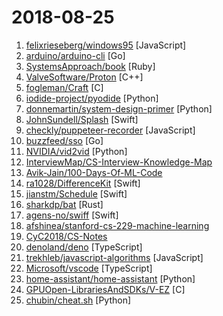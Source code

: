 # 2018-08-25

1. [felixrieseberg/windows95](https://github.com/felixrieseberg/windows95 "💩🚀 Windows 95 in Electron. Runs on macOS, Linux, and Windows.") [JavaScript]
2. [arduino/arduino-cli](https://github.com/arduino/arduino-cli "Arduino command line interface") [Go]
3. [SystemsApproach/book](https://github.com/SystemsApproach/book "Meta-data and Makefile needed to build the book. Main starting point.") [Ruby]
4. [ValveSoftware/Proton](https://github.com/ValveSoftware/Proton "Compatibility tool for Steam Play based on Wine and additional components") [C++]
5. [fogleman/Craft](https://github.com/fogleman/Craft "A simple Minecraft clone written in C using modern OpenGL (shaders).") [C]
6. [iodide-project/pyodide](https://github.com/iodide-project/pyodide "The Python scientific stack, compiled to WebAssembly") [Python]
7. [donnemartin/system-design-primer](https://github.com/donnemartin/system-design-primer "Learn how to design large-scale systems. Prep for the system design interview. Includes Anki flashcards.") [Python]
8. [JohnSundell/Splash](https://github.com/JohnSundell/Splash "A fast, lightweight and flexible Swift syntax highlighter for blogs, tools and fun!") [Swift]
9. [checkly/puppeteer-recorder](https://github.com/checkly/puppeteer-recorder "Puppeteer recorder is a Chrome extension that records your browser interactions and generates a Puppeteer script.") [JavaScript]
10. [buzzfeed/sso](https://github.com/buzzfeed/sso "sso, aka S.S.Octopus, aka octoboi, is a single sign-on solution for securing internal services") [Go]
11. [NVIDIA/vid2vid](https://github.com/NVIDIA/vid2vid "Pytorch implementation of our method for high-resolution (e.g. 2048x1024) photorealistic video-to-video translation.") [Python]
12. [InterviewMap/CS-Interview-Knowledge-Map](https://github.com/InterviewMap/CS-Interview-Knowledge-Map "Build the best interview map. The current content includes JS, network, browser related, performance optimization, security, framework, Git, data structure, algorithm, etc.") 
13. [Avik-Jain/100-Days-Of-ML-Code](https://github.com/Avik-Jain/100-Days-Of-ML-Code "100 Days of ML Coding") 
14. [ra1028/DifferenceKit](https://github.com/ra1028/DifferenceKit "💻 A fast and flexible O(n) difference algorithm framework for Swift collection.") [Swift]
15. [jianstm/Schedule](https://github.com/jianstm/Schedule "⏳ This is what a swift timer should look like.") [Swift]
16. [sharkdp/bat](https://github.com/sharkdp/bat "A cat(1) clone with wings.") [Rust]
17. [agens-no/swiff](https://github.com/agens-no/swiff "Human readable time diffs on lines of output when running e.g. build commands like fastlane") [Swift]
18. [afshinea/stanford-cs-229-machine-learning](https://github.com/afshinea/stanford-cs-229-machine-learning "VIP cheatsheets for Stanford's CS 229 Machine Learning") 
19. [CyC2018/CS-Notes](https://github.com/CyC2018/CS-Notes "📚 Computer Science Learning Notes") 
20. [denoland/deno](https://github.com/denoland/deno "A secure TypeScript runtime on V8") [TypeScript]
21. [trekhleb/javascript-algorithms](https://github.com/trekhleb/javascript-algorithms "Algorithms and data structures implemented in JavaScript with explanations and links to further readings") [JavaScript]
22. [Microsoft/vscode](https://github.com/Microsoft/vscode "Visual Studio Code") [TypeScript]
23. [home-assistant/home-assistant](https://github.com/home-assistant/home-assistant "🏡 Open-source home automation platform running on Python 3") [Python]
24. [GPUOpen-LibrariesAndSDKs/V-EZ](https://github.com/GPUOpen-LibrariesAndSDKs/V-EZ "") [C]
25. [chubin/cheat.sh](https://github.com/chubin/cheat.sh "the only cheat sheet you need") [Python]
